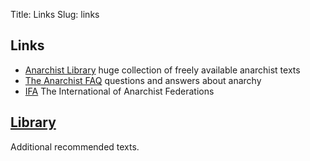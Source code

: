 Title: Links
Slug: links

## Links

- [Anarchist Library](https://theanarchistlibrary.org) huge collection of freely available anarchist texts
- [The Anarchist FAQ](http://www.anarchistfaq.org/) questions and answers about anarchy
- [IFA](https://i-f-a.org/) The International of Anarchist Federations

## [Library](/en/library/)

Additional recommended texts.

